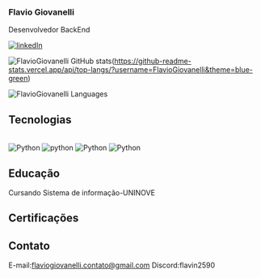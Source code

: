 ### Flavio Giovanelli
Desenvolvedor BackEnd


[![linkedIn](https://img.shields.io/badge/LinkedIn-0077B5?style=for-the-badge&logo=linkedin&logoColor=white)](https://www.linkedin.com/in/flaviogiovanelli123/)

 
![FlavioGiovanelli GitHub stats](https://github-readme-stats.vercel.app/api?username=FlavioGiovanelli&show_icons=true&theme=radical)(https://github-readme-stats.vercel.app/api/top-langs/?username=FlavioGiovanelli&theme=blue-green)

![FlavioGiovanelli Languages](https://github-readme-stats.vercel.app/api/top-langs/?username=FlavioGiovanelli&theme=blue-green)

## Tecnologias

<div style="display: inline_block"><br/>
  <img aling="center" alt="Python" src="https://img.shields.io/badge/Python-3776AB?style=for-the-badge&logo=python&logoColor=white"/>
  <img aling="center" alt="python" src="https://img.shields.io/badge/GIT-E44C30?style=for-the-badge&logo=git&logoColor=white">
  <img aling="center" alt="Python" src="https://img.shields.io/badge/GitHub-100000?style=for-the-badge&logo=github&logoColor=white"/>
  <img aling="center" alt="Python" src="https://img.shields.io/badge/SQLite-07405E?style=for-the-badge&logo=sqlite&logoColor=white"
  
  </div><br>

## Educação
  Cursando Sistema de informação-UNINOVE

## Certificações


## Contato
  E-mail:flaviogiovanelli.contato@gmail.com
  Discord:flavin2590

  
 
